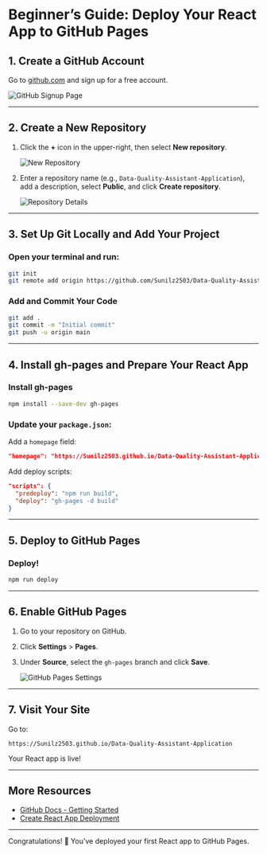 # Beginner’s Guide: Deploy Your React App to GitHub Pages

## 1. Create a GitHub Account

Go to [github.com](https://github.com/) and sign up for a free account.

![GitHub Signup Page](https://docs.github.com/assets/images/help/profile/signup.png)

---

## 2. Create a New Repository

1. Click the **+** icon in the upper-right, then select **New repository**.

   ![New Repository](https://docs.github.com/assets/images/help/repository/repo-create.png)

2. Enter a repository name (e.g., `Data-Quality-Assistant-Application`), add a description, select **Public**, and click **Create repository**.

   ![Repository Details](https://docs.github.com/assets/images/help/repository/create-repository-name.png)

---

## 3. Set Up Git Locally and Add Your Project

### Open your terminal and run:

```bash
git init
git remote add origin https://github.com/Sunilz2503/Data-Quality-Assistant-Application.git
```

### Add and Commit Your Code

```bash
git add .
git commit -m "Initial commit"
git push -u origin main
```

---

## 4. Install gh-pages and Prepare Your React App

### Install gh-pages

```bash
npm install --save-dev gh-pages
```

### Update your `package.json`:

Add a `homepage` field:

```json
"homepage": "https://Sunilz2503.github.io/Data-Quality-Assistant-Application"
```

Add deploy scripts:

```json
"scripts": {
  "predeploy": "npm run build",
  "deploy": "gh-pages -d build"
}
```

---

## 5. Deploy to GitHub Pages

### Deploy!

```bash
npm run deploy
```

---

## 6. Enable GitHub Pages

1. Go to your repository on GitHub.
2. Click **Settings** > **Pages**.
3. Under **Source**, select the `gh-pages` branch and click **Save**.

   ![GitHub Pages Settings](https://docs.github.com/assets/images/help/pages/pages-source-settings.png)

---

## 7. Visit Your Site

Go to:  
```
https://Sunilz2503.github.io/Data-Quality-Assistant-Application
```

Your React app is live!

---

## More Resources

- [GitHub Docs - Getting Started](https://docs.github.com/en/get-started)
- [Create React App Deployment](https://create-react-app.dev/docs/deployment/#github-pages)

---

Congratulations! 🎉 You’ve deployed your first React app to GitHub Pages.
